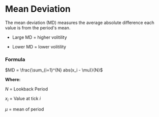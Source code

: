 # Mean Deviation

The mean deviation (MD) measures the average absolute difference each value is from the period's mean.

* Large MD = higher volitility

* Lower MD = lower volitility


### Formula

$MD = \frac{\sum_{i=1}^{N} abs(x_i - \mu)}{N}$

__Where:__

$N$ = Lookback Period

$x_i$ = Value at tick $i$

$\mu$ = mean of period